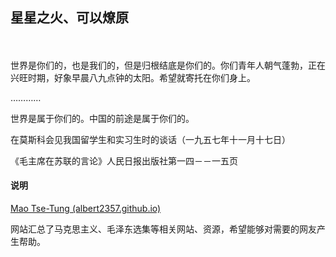 ## 星星之火、可以燎原
　
 
 世界是你们的，也是我们的，但是归根结底是你们的。你们青年人朝气蓬勃，正在兴旺时期，好象早晨八九点钟的太阳。希望就寄托在你们身上。
 
  …………
 
 世界是属于你们的。中国的前途是属于你们的。
 
 在莫斯科会见我国留学生和实习生时的谈话（一九五七年十一月十七日）

 《毛主席在苏联的言论》人民日报出版社第一四－－一五页

#### 说明

[Mao Tse-Tung (albert2357.github.io)](https://albert2357.github.io/Mao-Tse-Tung/)

网站汇总了马克思主义、毛泽东选集等相关网站、资源，希望能够对需要的网友产生帮助。
